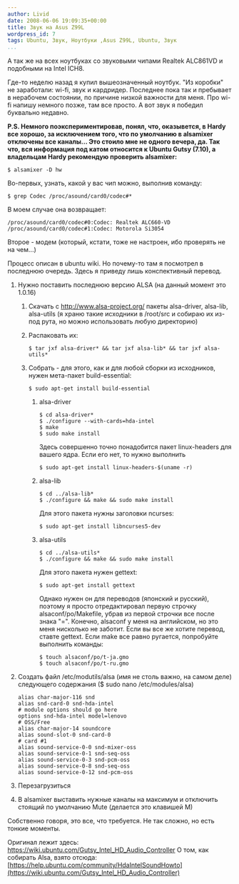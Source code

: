 ```yaml
---
author: Livid
date: 2008-06-06 19:09:35+00:00
title: Звук на Asus Z99L
wordpress_id: 7
tags: Ubuntu, Звук, Ноутбуки ,Asus Z99L, Ubuntu, Звук
...
```


А так же на всех ноутбуках со звуковыми чипами Realtek ALC861VD и
подобными на Intel ICH8.

Где-то неделю назад я купил вышеозначенный ноутбук. "Из коробки" не
заработали: wi-fi, звук и кардридер. Последнее пока так и пребывает в
нерабочем состоянии, по причине низкой важности для меня. Про wi-fi
напишу немного позже, там все просто. А вот звук я победил буквально
недавно.

**P.S. Немного поэкспериментировав, понял, что, оказывется, в Hardy все
хорошо, за исключением того, что по умолчанию в alsamixer отключены все
каналы... Это стоило мне не одного вечера, да. Так что, вся информация
под катом относится к Ubuntu Gutsy (7.10), а владельцам Hardy рекомендую
проверить alsamixer:**

    $ alsamixer -D hw



<!--more-->



Во-первых, узнать, какой у вас чип можно, выполнив команду:

    $ grep Codec /proc/asound/card0/codec#*


В моем случае она возвращает:

    /proc/asound/card0/codec#0:Codec: Realtek ALC660-VD
    /proc/asound/card0/codec#1:Codec: Motorola Si3054


Второе - модем (который, кстати, тоже не настроен, ибо проверять не на
чем...)

Процесс описан в ubuntu wiki. Но почему-то там я посмотрел в последнюю
очередь. Здесь я приведу лишь конспективный перевод.

1.  Нужно поставить последнюю версию ALSA (на данный момент это 1.0.16)
    1.  Скачать с <http://www.alsa-project.org/> пакеты alsa-driver,
        alsa-lib, alsa-utils (я храню такие исходники в /root/src и
        собираю их из-под рута, но можно использовать любую директорию)
    2.  Распаковать их:

            $ tar jxf alsa-driver* && tar jxf alsa-lib* && tar jxf alsa-utils*

        

    3.  Собрать - для этого, как и для любой сборки из исходников, нужен
        мета-пакет build-essential:

            $ sudo apt-get install build-essential

        

        1.  alsa-driver

                $ cd alsa-driver*
                $ ./configure --with-cards=hda-intel
                $ make
                $ sudo make install

            
            Здесь совершенно точно понадобится пакет linux-headers для
            вашего ядра. Если его нет, то нужно выполнить

                $ sudo apt-get install linux-headers-$(uname -r)

            

        2.  alsa-lib

                $ cd ../alsa-lib*
                $ ./configure && make && sudo make install

            
            Для этого пакета нужны заголовки ncurses:

                $ sudo apt-get install libncurses5-dev

            

        3.  alsa-utils

                $ cd ../alsa-utils*
                $ ./configure && make && sudo make install

            
            Для этого пакета нужен gettext:

                $ sudo apt-get install gettext

            
            Однако нужен он для переводов (японский и русский), поэтому
            я просто отредактировал первую строчку alsaconf/po/Makefile,
            убрав из первой строчки все после знака "=". Конечно,
            alsaconf у меня на английском, но это меня нисколько не
            заботит. Если вы все же хотите перевод, ставте gettext. Если
            make все равно ругается, попробуйте выполнить команды:

                $ touch alsaconf/po/t-ja.gmo
                $ touch alsaconf/po/t-ru.gmo

            

        

    
2.  Создать файл /etc/modutils/alsa (имя не столь важно, на самом деле)
    следующего содержания (\$ sudo nano /etc/modules/alsa)

        alias char-major-116 snd
        alias snd-card-0 snd-hda-intel
        # module options should go here
        options snd-hda-intel model=lenovo
        # OSS/Free
        alias char-major-14 soundcore
        alias sound-slot-0 snd-card-0
        # card #1
        alias sound-service-0-0 snd-mixer-oss
        alias sound-service-0-1 snd-seq-oss
        alias sound-service-0-3 snd-pcm-oss
        alias sound-service-0-8 snd-seq-oss
        alias sound-service-0-12 snd-pcm-oss

    

3.  Перезагрузиться
4.  В alsamixer выставить нужные каналы на максимум и отключить стоящий
    по умолчанию Mute (делается это клавишей M)


Собственно говоря, это все, что требуется. Не так сложно, но есть тонкие
моменты.

Оригинал лежит здесь:
<https://wiki.ubuntu.com/Gutsy_Intel_HD_Audio_Controller>
О том, как собирать Alsa, взято отсюда:
[https://help.ubuntu.com/community/HdaIntelSoundHowto](https://wiki.ubuntu.com/Gutsy_Intel_HD_Audio_Controller)
